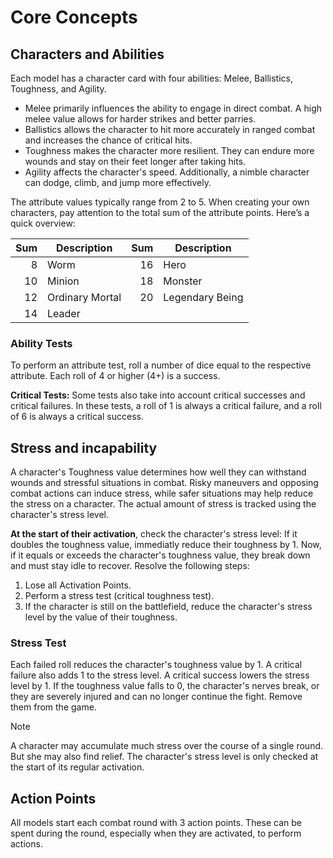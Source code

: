 # Core Concepts 

## Characters and Abilities
Each model has a character card with four abilities: Melee, Ballistics, Toughness, and Agility.
* Melee primarily influences the ability to engage in direct combat. A high melee value allows for harder strikes and better parries.
* Ballistics allows the character to hit more accurately in ranged combat and increases the chance of critical hits.
* Toughness makes the character more resilient. They can endure more wounds and stay on their feet longer after taking hits.
* Agility affects the character's speed. Additionally, a nimble character can dodge, climb, and jump more effectively.

The attribute values typically range from 2 to 5. When creating your own characters, pay attention to the total sum of the attribute points. Here’s a quick overview:

| Sum    | Description        | Sum    | Description        |
|-------:|--------------------|-------:|--------------------|
| 8      | Worm               | 16     | Hero               |
| 10     | Minion             | 18     | Monster            |
| 12     | Ordinary Mortal    | 20     | Legendary Being    |
| 14     | Leader             |        |                    |

### Ability Tests
To perform an attribute test, roll a number of dice equal to the respective attribute. Each roll of 4 or higher (4+) is a success.

**Critical Tests:** Some tests also take into account critical successes and critical failures. In these tests, a roll of 1 is always a critical failure, and a roll of 6 is always a critical success.

## Stress and incapability
A character's Toughness value determines how well they can withstand wounds and stressful situations in combat. Risky maneuvers and opposing combat actions can induce stress, while safer situations may help reduce the stress on a character.
The actual amount of stress is tracked using the character's stress level.

**At the start of their activation**, check the character's stress level:
If it doubles the toughness value, immediatly reduce their toughness by 1. Now, if it equals or exceeds the character's toughness value, they break down and must stay idle to recover. Resolve the following steps:

1. Lose all Activation Points.
2. Perform a stress test (critical toughness test).
3. If the character is still on the battlefield, reduce the character's stress level by the value of their toughness.

### Stress Test
Each failed roll reduces the character's toughness value by 1. A critical failure also adds 1 to the stress level. A critical success lowers the stress level by 1. If the toughness value falls to 0, the character's nerves break, or they are severely injured and can no longer continue the fight. Remove them from the game.

> [!Note]
> A character may accumulate much stress over the course of a single round. But she may also find relief. The character's stress level is only checked at the start of its regular activation.

## Action Points
All models start each combat round with 3 action points. These can be spent during the round, especially when they are activated, to perform actions.
